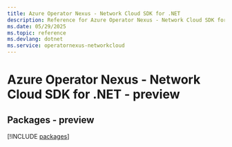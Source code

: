 ```yaml
---
title: Azure Operator Nexus - Network Cloud SDK for .NET
description: Reference for Azure Operator Nexus - Network Cloud SDK for .NET
ms.date: 05/29/2025
ms.topic: reference
ms.devlang: dotnet
ms.service: operatornexus-networkcloud
---
```

# Azure Operator Nexus - Network Cloud SDK for .NET - preview
## Packages - preview
[!INCLUDE [packages](operator-nexus---network-cloud-index.md)]